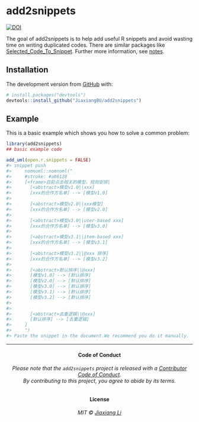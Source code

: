 
<!-- README.md is generated from README.Rmd. Please edit that file -->

# add2snippets

<!-- badges: start -->

[![DOI](https://zenodo.org/badge/199655626.svg)](https://zenodo.org/badge/latestdoi/199655626)
<!-- badges: end -->

The goal of add2snippets is to help add useful R snippets and avoid
wasting time on writing duplicated codes. There are similar packages
like
[Selected\_Code\_To\_Snippet](https://github.com/Timag/Selected_Code_To_Snippet).
Further more information, see
[notes](https://jiaxiangbu.github.io/learn_rstudioapi/analysis/rstudio-and-api-learning-notes.html#snippets).

## Installation

The development version from [GitHub](https://github.com/) with:

``` r
# install.packages("devtools")
devtools::install_github("JiaxiangBU/add2snippets")
```

## Example

This is a basic example which shows you how to solve a common problem:

``` r
library(add2snippets)
## basic example code
```

``` r
add_uml(open.r.snippets = FALSE)
#> snippet push
#>     nomnoml::nomnoml("
#>     #stroke: #a86128
#>     [<frame>目前点击相关的模型、规则安排|
#>       [<abstract>模型v1.0||xxx]
#>       [xxx的合作方名单] --> [模型v1.0]
#> 
#>       [<abstract>模型v2.0||xxx模型]
#>       [xxx的合作方名单] --> [模型v2.0]
#> 
#>       [<abstract>模型v3.0||user-based xxx]
#>       [xxx的合作方名单] --> [模型v3.0]
#> 
#>       [<abstract>模型v3.1||item-based xxx]
#>       [xxx的合作方名单] --> [模型v3.1]
#> 
#>       [<abstract>模型v3.2||@xxx 排序]
#>       [xxx的合作方名单] --> [模型v3.2]
#> 
#>       [<abstract>默认排序||@xxx]
#>       [模型v1.0] --> [默认排序]
#>       [模型v2.0] --> [默认排序]
#>       [模型v3.0] --> [默认排序]
#>       [模型v3.1] --> [默认排序]
#>       [模型v3.2] --> [默认排序]
#> 
#> 
#>       [<abstract>去重逻辑||@xxx]
#>       [默认排序] --> [去重逻辑]
#>     ]
#>     ")
#> Paste the snippet in the document.We recommend you do it manually.
```

-----

<h4 align="center">

**Code of Conduct**

</h4>

<h6 align="center">

Please note that the `add2snippets` project is released with a
[Contributor Code of Conduct](.github/CODE_OF_CONDUCT.md).<br>By
contributing to this project, you agree to abide by its terms.

</h6>

<h4 align="center">

**License**

</h4>

<h6 align="center">

MIT © [Jiaxiang Li](LICENSE.md)

</h6>
